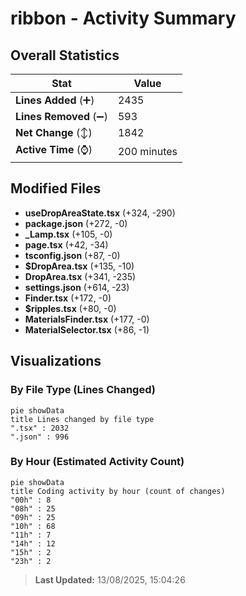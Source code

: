 # ribbon - Activity Summary 

## Overall Statistics

| Stat                   | Value                                                             |
| ---------------------- | ----------------------------------------------------------------- |
| **Lines Added** (➕)   | 2435                                          |
| **Lines Removed** (➖) | 593                                        |
| **Net Change** (↕)    | 1842                |
| **Active Time** (⌚)   | 200 minutes |


## Modified Files
- **useDropAreaState.tsx** (+324, -290)
- **package.json** (+272, -0)
- **_Lamp.tsx** (+105, -0)
- **page.tsx** (+42, -34)
- **tsconfig.json** (+87, -0)
- **$DropArea.tsx** (+135, -10)
- **DropArea.tsx** (+341, -235)
- **settings.json** (+614, -23)
- **Finder.tsx** (+172, -0)
- **$ripples.tsx** (+80, -0)
- **MaterialsFinder.tsx** (+177, -0)
- **MaterialSelector.tsx** (+86, -1)

## Visualizations

### By File Type (Lines Changed)

```mermaid
pie showData
title Lines changed by file type
".tsx" : 2032
".json" : 996
```

### By Hour (Estimated Activity Count)

```mermaid
pie showData
title Coding activity by hour (count of changes)
"00h" : 8
"08h" : 25
"09h" : 25
"10h" : 68
"11h" : 7
"14h" : 12
"15h" : 2
"23h" : 2
```


> **Last Updated:** 13/08/2025, 15:04:26